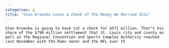 ```yaml
---
categories: g
title: "Stan Kroenke Loses a Chunk of The Money He Married Into"
---
```


      
      

      
        
    Stan Kroenke is going to have cut a check for $571 million. That"s his share of the $790 million settlement that St. Louis city and county as well as the Regional Convention and Sports Complex Authority reached last November with the Rams owner and the NFL over th